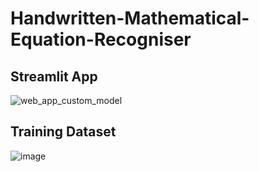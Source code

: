 # Handwritten-Mathematical-Equation-Recogniser
## Streamlit App
![web_app_custom_model](https://user-images.githubusercontent.com/61639823/182600439-1e5bd364-dc5c-4a1c-830c-839b794a0800.png)

## Training Dataset
![image](https://user-images.githubusercontent.com/61639823/212653756-67f7eeb1-00fa-47ee-93c3-de94206ed19d.png)
